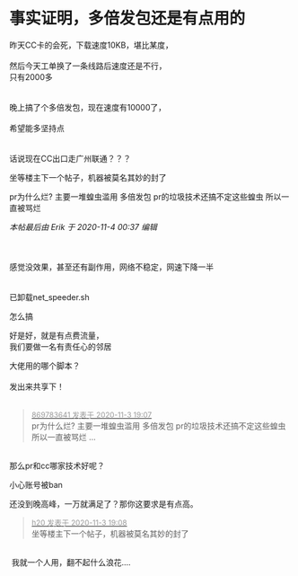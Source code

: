 # 事实证明，多倍发包还是有点用的


昨天CC卡的会死，下载速度10KB，堪比某度，<br />
<br />
然后今天工单换了一条线路后速度还是不行，<br />
只有2000多<br />
<br />
<br />
晚上搞了个多倍发包，现在速度有10000了，<br />
<br />
希望能多坚持点<br />
<br />
<br />
话说现在CC出口走广州联通？？？

坐等楼主下一个帖子，机器被莫名其妙的封了

pr为什么烂? 主要一堆蝗虫滥用 多倍发包 pr的垃圾技术还搞不定这些蝗虫 所以一直被骂烂

<i class="pstatus"> 本帖最后由 Erik 于 2020-11-4 00:37 编辑 </i><br />
<br />
<br />
<br />
感觉没效果，甚至还有副作用，网络不稳定，网速下降一半<br />
<br />
<br />
已卸载net_speeder.sh

怎么搞

好是好，就是有点费流量，<br />
我们要做一名有责任心的邻居

大佬用的哪个脚本？<br />
<br />
发出来共享下！<br />
<br />
<img src="static/image/smiley/default/lol.gif" smilieid="12" border="0" alt="" /><img src="static/image/smiley/default/lol.gif" smilieid="12" border="0" alt="" /><img src="static/image/smiley/default/lol.gif" smilieid="12" border="0" alt="" />

<div class="quote"><blockquote><font size="2"><a href="https://www.hostloc.com/forum.php?mod=redirect&amp;goto=findpost&amp;pid=9397530&amp;ptid=761967" target="_blank"><font color="#999999">869783641 发表于 2020-11-3 19:07</font></a></font><br />
pr为什么烂? 主要一堆蝗虫滥用 多倍发包 pr的垃圾技术还搞不定这些蝗虫 所以一直被骂烂 ...</blockquote></div><br />
那么pr和cc哪家技术好呢？

小心账号被ban

还没到晚高峰，一万就满足了？那你这要求是有点高。<img id="aimg_ilhUL" onclick="zoom(this, this.src, 0, 0, 0)" class="zoom" src="https://cdn.jsdelivr.net/gh/hishis/forum-master/public/images/patch.gif" onmouseover="img_onmouseoverfunc(this)" onload="thumbImg(this)" border="0" alt="" />

<div class="quote"><blockquote><font size="2"><a href="https://www.hostloc.com/forum.php?mod=redirect&amp;goto=findpost&amp;pid=9397538&amp;ptid=761967" target="_blank"><font color="#999999">h20 发表于 2020-11-3 19:08</font></a></font><br />
坐等楼主下一个帖子，机器被莫名其妙的封了</blockquote></div><br />
<img src="static/image/smiley/yct/010.gif" smilieid="41" border="0" alt="" /> 我就一个人用，翻不起什么浪花....
